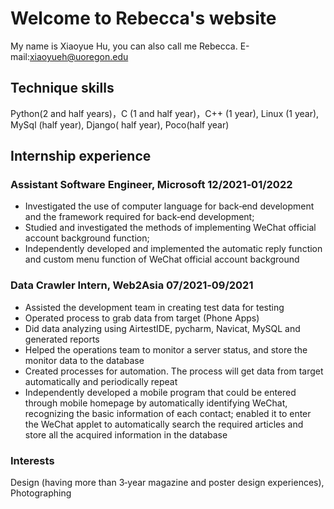 # Welcome to Rebecca's website

My name is Xiaoyue Hu, you can also call me Rebecca.
E-mail:xiaoyueh@uoregon.edu

## Technique skills

Python(2 and half years)，C (1 and half year)，C++ (1 year), Linux (1 year), MySql (half year), Django( half year), Poco(half year)

## Internship experience

### Assistant Software Engineer, Microsoft    12/2021‐01/2022
 - Investigated the use of computer language for back‐end development and the framework required for
back‐end development;
 - Studied and investigated the methods of implementing WeChat official account background function;
 - Independently developed and implemented the automatic reply function and custom menu function of WeChat official account background

### Data Crawler Intern, Web2Asia 07/2021‐09/2021
 - Assisted the development team in creating test data for testing
 - Operated process to grab data from target (Phone Apps)
 - Did data analyzing using AirtestIDE, pycharm, Navicat, MySQL and generated reports
 - Helped the operations team to monitor a server status, and store the monitor data to the database
 - Created processes for automation. The process will get data from target automatically and periodically repeat
 - Independently developed a mobile program that could be entered through mobile homepage by automatically identifying WeChat, recognizing the basic information of each contact; enabled it to enter the WeChat applet to automatically search the required articles and store all the acquired information in the database

### Interests

Design (having more than 3‐year magazine and poster design experiences), Photographing
